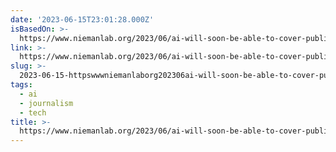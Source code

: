 ```yaml
---
date: '2023-06-15T23:01:28.000Z'
isBasedOn: >-
  https://www.niemanlab.org/2023/06/ai-will-soon-be-able-to-cover-public-meetings-but-should-it/
link: >-
  https://www.niemanlab.org/2023/06/ai-will-soon-be-able-to-cover-public-meetings-but-should-it/
slug: >-
  2023-06-15-httpswwwniemanlaborg202306ai-will-soon-be-able-to-cover-public-meetings-but-should-it
tags:
  - ai
  - journalism
  - tech
title: >-
  https://www.niemanlab.org/2023/06/ai-will-soon-be-able-to-cover-public-meetings-but-should-it/
---
```


